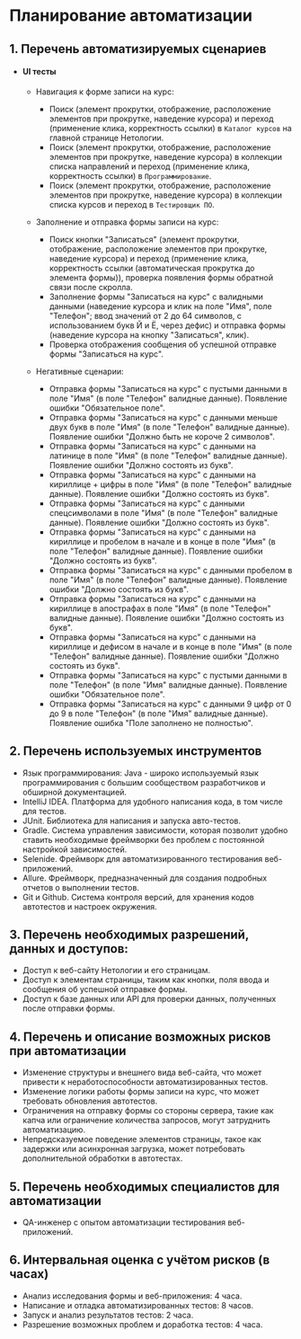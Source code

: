 # Планирование автоматизации

## 1. Перечень автоматизируемых сценариев

- #### UI тесты

    - Навигация к форме записи на курс:

        - Поиск (элемент прокрутки, отображение, расположение элементов при прокрутке, наведение курсора) и переход (применение клика, корректность ссылки) в `Каталог курсов` на главной странице Нетологии.
        - Поиск (элемент прокрутки, отображение, расположение элементов при прокрутке, наведение курсора) в коллекции списка направлений и переход (применение клика, корректность ссылки) в `Программирование`.
        - Поиск (элемент прокрутки, отображение, расположение элементов при прокрутке, наведение курсора) в коллекции списка курсов и переход в `Тестировщик ПО`.
    
    - Заполнение и отправка формы записи на курс:

        - Поиск кнопки "Записаться" (элемент прокрутки, отображение, расположение элементов при прокрутке, наведение курсора) и переход (применение клика, корректность ссылки (автоматическая прокрутка до элемента формы)), проверка появления формы обратной связи после скролла.
        - Заполнение формы "Записаться на курс" с валидными данными (наведение курсора и клик на поле "Имя", поле "Телефон"; ввод значений от 2 до 64 символов, с использованием букв Й и Ё, через дефис) и отправка формы (наведение курсора на кнопку "Записаться", клик).
        - Проверка отображения сообщения об успешной отправке формы "Записаться на курс".

    - Негативные сценарии:

        - Отправка формы "Записаться на курс" с пустыми данными в поле "Имя" (в поле "Телефон" валидные данные). Появление ошибки "Обязательное поле".
        - Отправка формы "Записаться на курс" с данными меньше двух букв в поле "Имя" (в поле "Телефон" валидные данные). Появление ошибки "Должно быть не короче 2 символов".
        - Отправка формы "Записаться на курс" с данными на латинице в поле "Имя" (в поле "Телефон" валидные данные). Появление ошибки "Должно состоять из букв".
        - Отправка формы "Записаться на курс" с данными на кириллице + цифры в поле "Имя" (в поле "Телефон" валидные данные). Появление ошибки "Должно состоять из букв".
        - Отправка формы "Записаться на курс" с данными спецсимволами в поле "Имя" (в поле "Телефон" валидные данные). Появление ошибки "Должно состоять из букв".
        - Отправка формы "Записаться на курс" с данными на кириллице и пробелом в начале и в конце в поле "Имя" (в поле "Телефон" валидные данные). Появление ошибки "Должно состоять из букв".
        - Отправка формы "Записаться на курс" с данными пробелом в поле "Имя" (в поле "Телефон" валидные данные). Появление ошибки "Должно состоять из букв".
        - Отправка формы "Записаться на курс" с данными на кириллице в апострафах в поле "Имя" (в поле "Телефон" валидные данные). Появление ошибки "Должно состоять из букв".
        - Отправка формы "Записаться на курс" с данными на кириллице и дефисом в начале и в конце в поле "Имя" (в поле "Телефон" валидные данные). Появление ошибки "Должно состоять из букв".
        - Отправка формы "Записаться на курс" с пустыми данными в поле "Телефон" (в поле "Имя" валидные данные). Появление ошибки "Обязательное поле".
        - Отправка формы "Записаться на курс" с данными 9 цифр от 0 до 9 в поле "Телефон" (в поле "Имя" валидные данные). Появление ошибка "Поле заполнено не полностью".

## 2. Перечень используемых инструментов

* Язык программирования: Java - широко используемый язык программирования с большим сообществом разработчиков и обширной документацией.
* IntelliJ IDEA. Платформа для удобного написания кода, в том числе для тестов.
* JUnit. Библиотека для написания и запуска авто-тестов.
* Gradle. Система управления зависимости, которая позволит удобно ставить необходимые фреймворки без проблем с постоянной настройкой зависимостей.
* Selenide. Фреймворк для автоматизированного тестирования веб-приложений.
* Allure. Фреймворк, предназначенный для создания подробных отчетов о выполнении тестов.
* Git и Github. Система контроля версий, для хранения кодов автотестов и настроек окружения.

## 3. Перечень необходимых разрешений, данных и доступов:

* Доступ к веб-сайту Нетологии и его страницам.
* Доступ к элементам страницы, таким как кнопки, поля ввода и сообщения об успешной отправке формы.
* Доступ к базе данных или API для проверки данных, полученных после отправки формы.

## 4. Перечень и описание возможных рисков при автоматизации

* Изменение структуры и внешнего вида веб-сайта, что может привести к неработоспособности автоматизированных тестов.
* Изменение логики работы формы записи на курс, что может требовать обновления автотестов.
* Ограничения на отправку формы со стороны сервера, такие как капча или ограничение количества запросов, могут затруднить автоматизацию.
* Непредсказуемое поведение элементов страницы, такое как задержки или асинхронная загрузка, может потребовать дополнительной обработки в автотестах.

## 5. Перечень необходимых специалистов для автоматизации

* QA-инженер с опытом автоматизации тестирования веб-приложений.

## 6. Интервальная оценка с учётом рисков (в часах)

* Анализ исследования формы и веб-приложения: 4 часа.
* Написание и отладка автоматизированных тестов: 8 часов.
* Запуск и анализ результатов тестов: 2 часа.
* Разрешение возможных проблем и доработка тестов: 4 часа.